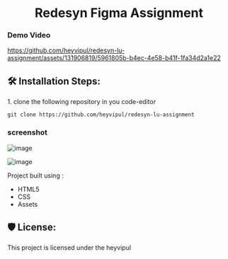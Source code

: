 <h1 align="center" id="title">Redesyn Figma Assignment</h1>

### Demo Video
https://github.com/heyvipul/redesyn-lu-assignment/assets/131906819/5961805b-b4ec-4e58-b41f-1fa34d2a1e22


<h2>🛠️ Installation Steps:</h2>

<p>1. clone the following repository in you code-editor</p>

```
git clone https://github.com/heyvipul/redesyn-lu-assignment
```

### screenshot 

![image](https://github.com/heyvipul/redesyn-lu-assignment/assets/131906819/030cd261-0f72-452a-af94-cf6f9a4e69b2)

![image](https://github.com/heyvipul/redesyn-lu-assignment/assets/131906819/a78b6ccd-f5c5-4dcd-a879-202c434ba447)


Project built using :

*   HTML5
*   CSS
*   Assets

<h2>🛡️ License:</h2>

This project is licensed under the heyvipul
